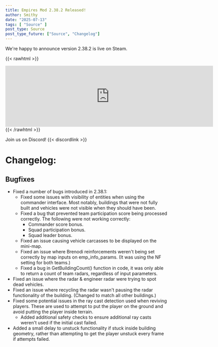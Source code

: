 ```yaml
---
title: Empires Mod 2.38.2 Released!
author: Smithy
date: "2025-07-13"
tags: [ "Source" ]
post_type: Source
post_type_future: ["Source", "Changelog"]
---
```



We're happy to announce version 2.38.2 is live on Steam.

{{< rawhtml >}}
<iframe src="https://store.steampowered.com/widget/17740/" frameborder="0" width="646" height="190"></iframe>
{{< /rawhtml >}}

Join us on Discord! {{< discordlink >}}

# Changelog:

## Bugfixes

- Fixed a number of bugs introduced in 2.38.1:
	- Fixed some issues with visibility of entities when using the commander interface. Most notably, buildings that were not fully built and vehicles were not visible when they should have been.
	- Fixed a bug that prevented team participation score being processed correctly. The following were not working correctly:
		- Commander score bonus.
		- Squad participation bonus.
		- Squad leader bonus.
	- Fixed an issue causing vehicle carcasses to be displayed on the mini-map.
	- Fixed an issue where Brenodi reinforcements weren't being set correctly by map inputs on emp_info_params. (It was using the NF setting for both teams.)
	- Fixed a bug in GetBuildingCount() function in code, it was only able to return a count of team radars, regardless of input parameters.
- Fixed an issue where the radar & engineer radar were trying to spot dead vehicles.
- Fixed an issue where recycling the radar wasn't pausing the radar functionality of the building. (Changed to match all other buildings.)
- Fixed some potential issues in the ray cast detection used when reviving players. These are used to attempt to put the player on the ground and avoid putting the player inside terrain.
	- Added additional safety checks to ensure additional ray casts weren't used if the initial cast failed.
- Added a small delay to unstuck functionality if stuck inside building geometry, rather than attempting to get the player unstuck every frame if attempts failed.



